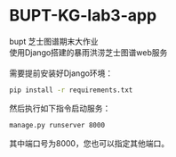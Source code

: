# BUPT-KG-lab3-app
bupt 芝士图谱期末大作业<br>
使用Django搭建的暴雨洪涝芝士图谱web服务<br><br>
需要提前安装好Django环境：
```bash
pip install -r requirements.txt
```
然后执行如下指令启动服务：
```bash
manage.py runserver 8000 
```
其中端口号为8000，您也可以指定其他端口。
